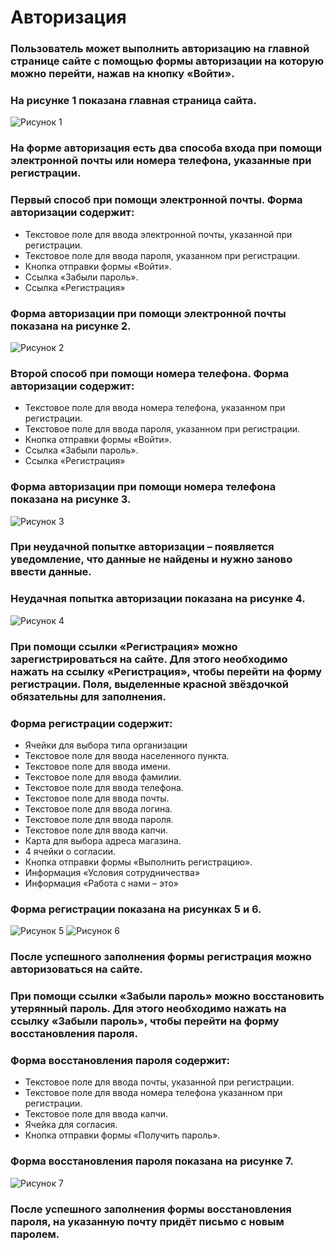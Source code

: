 # Авторизация
### Пользователь может выполнить авторизацию на главной странице сайте с помощью формы авторизации на которую можно перейти, нажав на кнопку «Войти». 
### На рисунке 1 показана главная страница сайта.
![Рисунок 1](Users/tati/Desktop/TestTask/1.png)
### На форме авторизация есть два способа входа при помощи электронной почты или номера телефона, указанные при регистрации.
### Первый способ при помощи электронной почты. Форма авторизации содержит:
* Текстовое поле для ввода электронной почты, указанной при регистрации.
* Текстовое поле для ввода пароля, указанном при регистрации.
* Кнопка отправки формы «Войти».
* Ссылка «Забыли пароль».
* Ссылка «Регистрация»
### Форма авторизации при помощи электронной почты показана на рисунке 2.
![Рисунок 2](Users/tati/Desktop/TestTask/2.png)
### Второй способ при помощи номера телефона. Форма авторизации содержит:
* Текстовое поле для ввода номера телефона, указанном при регистрации.
* Текстовое поле для ввода пароля, указанном при регистрации.
* Кнопка отправки формы «Войти».
* Ссылка «Забыли пароль».
* Ссылка «Регистрация»
### Форма авторизации при помощи номера телефона показана на рисунке 3.
![Рисунок 3](Users/tati/Desktop/TestTask/3.png)
### При неудачной попытке авторизации – появляется уведомление, что данные не найдены и нужно заново ввести данные.
### Неудачная попытка авторизации показана на рисунке 4.
![Рисунок 4](Users/tati/Desktop/TestTask/4.png)
### При помощи ссылки «Регистрация» можно зарегистрироваться на сайте. Для этого необходимо нажать на ссылку «Регистрация», чтобы перейти на форму регистрации. Поля, выделенные красной звёздочкой обязательны для заполнения.
### Форма регистрации содержит:
* Ячейки для выбора типа организации
* Текстовое поле для ввода населенного пункта.
* Текстовое поле для ввода имени.
* Текстовое поле для ввода фамилии.
* Текстовое поле для ввода телефона.
* Текстовое поле для ввода почты.
* Текстовое поле для ввода логина.
* Текстовое поле для ввода пароля.
* Текстовое поле для ввода капчи.
* Карта для выбора адреса магазина.
* 4 ячейки о согласии.
* Кнопка отправки формы «Выполнить регистрацию».
* Информация «Условия сотрудничества»
* Информация «Работа с нами – это»
### Форма регистрации показана на рисунках 5 и 6.
![Рисунок 5](Users/tati/Desktop/TestTask/5.png)
![Рисунок 6](Users/tati/Desktop/TestTask/6.png)
### После успешного заполнения формы регистрация можно авторизоваться на сайте.
### При помощи ссылки «Забыли пароль» можно восстановить утерянный пароль. Для этого необходимо нажать на ссылку «Забыли пароль», чтобы перейти на форму восстановления пароля.
### Форма восстановления пароля содержит:
* Текстовое поле для ввода почты, указанной при регистрации.
* Текстовое поле для ввода номера телефона указанном при регистрации.
* Текстовое поле для ввода капчи.
* Ячейка для согласия.
* Кнопка отправки формы «Получить пароль».
### Форма восстановления пароля показана на рисунке 7.
![Рисунок 7](Users/tati/Desktop/TestTask/7.png)
### После успешного заполнения формы восстановления пароля, на указанную почту придёт письмо с новым паролем.